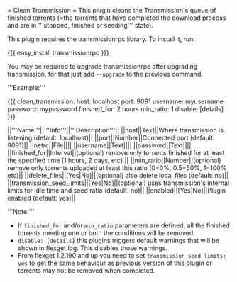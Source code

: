 = Clean Transmission =
This plugin cleans the Transmission's queue of finished torrents (=the torrents that have completed the download process and are in '''stopped, finished or seeding''' state).

This plugin requires the transmissionrpc library. To install it, run:

{{{
easy_install transmissionrpc
}}}

You may be required to upgrade transmissionrpc after upgrading transmission, for that just add `--upgrade` to the previous command.

'''Example:'''

{{{
clean_transmission:
  host: localhost
  port: 9091
  username: myusername
  password: mypassword
  finished_for: 2 hours
  min_ratio: 1
disable: [details]
}}}

||'''Name'''||'''Info'''||'''Description'''||
||host||Text||Where transmission is listening (default: localhost)||
||port||Number||Connected port (default: 9091)||
||netrc||File||||
||username||Text||||
||password||Text||||
||finished_for||Interval||(optional) remove only torrents finished for at least the specified time (1 hours, 2 days, etc).||
||min_ratio||Number||(optional) remove only torrents uploaded at least this ratio (0=0%, 0.5=50%, 1=100% etc)||
||delete_files||[Yes|No]||(optional) also delete local files (default: no)||
||transmission_seed_limits||[Yes|No]||(optional) uses transmission's internal limits for idle time and seed ratio (default: no)||
||enabled||[Yes|No]||Plugin enabled (default: yes)||

'''Note:'''

- If `finished_for` and/or `min_ratio` parameters are defined, all the finished torrents meeting one or both the conditions will be removed.
- `disable: [details]` this plugins triggers default warnings that will be shown in flexget.log. This disables those warnings. 
- From flexget 1.2.190 and up you need to set `transmission_seed_limits: yes` to get the same behaviour as previous version of this plugin or torrents may not be removed when completed.